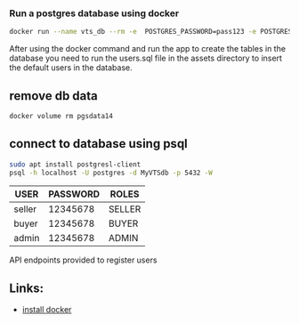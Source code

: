 ### Run a postgres database using docker

```bash
docker run --name vts_db --rm -e  POSTGRES_PASSWORD=pass123 -e POSTGRES_DB=MyVTSdb --net=host -v pgsdata14:/var/lib/postgresql/data  -d postgres:14
```
After using the docker command and run the app to create the tables in the database you need to run the users.sql file in the assets directory to 
insert the default users in the database.

## remove db data
```bash
docker volume rm pgsdata14
```

## connect to database using psql

```bash
sudo apt install postgresl-client
psql -h localhost -U postgres -d MyVTSdb -p 5432 -W
```

| USER   | PASSWORD | ROLES  |
|--------|----------|--------|
| seller | 12345678 | SELLER |
| buyer  | 12345678 | BUYER  |
| admin  | 12345678 | ADMIN  |
 
API endpoints provided to register users

## Links:
* [install docker](https://tinyurl.com/2m3bhahn)
